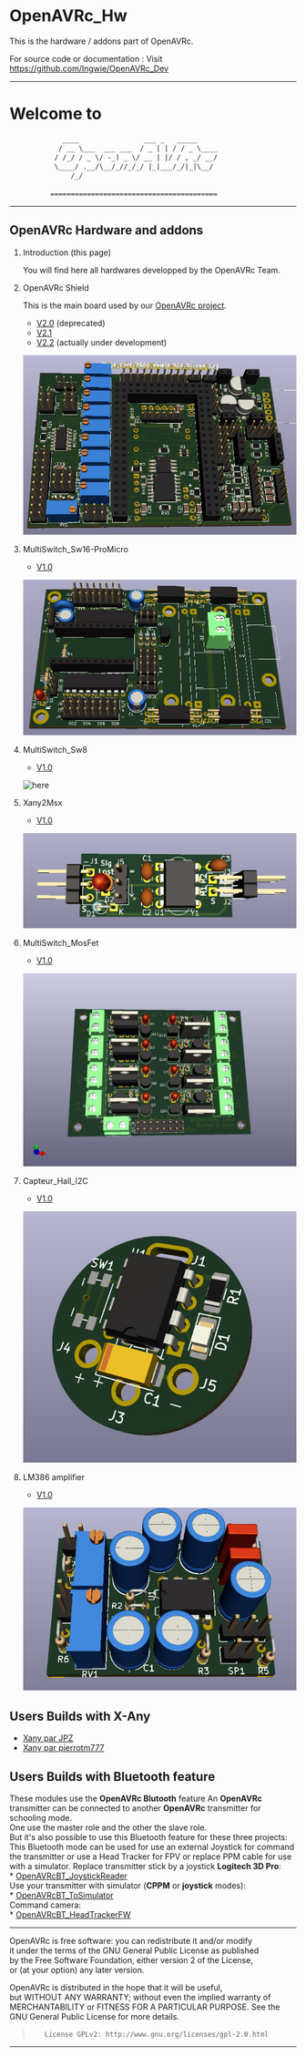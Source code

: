 # OpenAVRc_Hw

This is the hardware / addons part of OpenAVRc.

For source code or documentation : Visit https://github.com/Ingwie/OpenAVRc_Dev

----------
**Welcome to**
=========
                 ____                ___ _   _____                      
                / __ \___  ___ ___  / _ | | / / _ \____                 
               / /_/ / _ \/ -_) _ \/ __ | |/ / , _/ __/                 
               \____/ .__/\__/_//_/_/ |_|___/_/|_|\__/                  
                   /_/                                                  
              
              =========================================
----------
## OpenAVRc Hardware and addons
1. Introduction (this page)

	You will find here all hardwares developped by the OpenAVRc Team.
	
1. OpenAVRc Shield

   This is the main board used by our [OpenAVRc project](https://github.com/Ingwie/OpenAVRc_Dev).
   * [V2.0](https://github.com/Ingwie/OpenAVRc_Hw/tree/V3/PCB%20Shield/Mega_2560%20core%20mini_full_2.0_PM) (deprecated)
   * [V2.1](https://github.com/Ingwie/OpenAVRc_Hw/tree/V3/PCB%20Shield/Mega_2560%20core%20mini_full_2.1_PM)
   * [V2.2](https://github.com/Ingwie/OpenAVRc_Hw/tree/V3/PCB%20Shield/Mega_2560%20core%20mini_full_2.2_PM) (actually under development)
   
   ![here](https://github.com/Ingwie/OpenAVRc_Hw/blob/V3/PCB%20Shield/Mega_2560%20core%20mini_full_2.2_PM/Mega_2560%20core%20mini_full_2.2_3D.jpg)
1. MultiSwitch_Sw16-ProMicro
   * [V1.0](https://github.com/Ingwie/OpenAVRc_Hw/tree/V3/MultiSwitch_Sw16-ProMicro)
   
   ![here](https://github.com/Ingwie/OpenAVRc_Hw/blob/V3/MultiSwitch_Sw16-ProMicro/MultiSwitch_Sw16_ProMicro_3D.jpg)
1. MultiSwitch_Sw8
   * [V1.0](https://github.com/Ingwie/OpenAVRc_Hw/tree/V3/MultiSwitch_Sw8)
   
   ![here](https://github.com/Ingwie/OpenAVRc_Hw/blob/V3/MultiSwitch_Sw8/D%C3%A9codeur%20MS8_X-Any_3D.jpg)
1. Xany2Msx
   * [V1.0](https://github.com/Ingwie/OpenAVRc_Hw/tree/V3/Xany2Msx)
   
   ![here](https://github.com/Ingwie/OpenAVRc_Hw/blob/V3/Xany2Msx/Xany2Msx_3D.jpg)
1. MultiSwitch_MosFet
   * [V1.0](https://github.com/Ingwie/OpenAVRc_Hw/tree/V3/MultiSwitch_MosFet)
   
   ![here](https://github.com/Ingwie/OpenAVRc_Hw/blob/V3/MultiSwitch_MosFet/MultiSwitch_MosFet_Top3D.jpg)
1. Capteur_Hall_I2C
   * [V1.0](https://github.com/Ingwie/OpenAVRc_Hw/tree/V3/Capteur_Hall_I2C)
   
   ![here](https://github.com/Ingwie/OpenAVRc_Hw/blob/V3/Capteur_Hall_I2C/Sensor_Board_3D.jpg)
   
1. LM386 amplifier
   * [V1.0](https://github.com/Ingwie/OpenAVRc_Hw/tree/V3/PCB%20LM386%20amplifier)
   
   ![here](https://github.com/Ingwie/OpenAVRc_Hw/blob/V3/PCB%20LM386%20amplifier/LM386Amplifier_Top.jpg)
   

## Users Builds with X-Any
* [Xany par JPZ](https://github.com/Ingwie/OpenAVRc_Hw/tree/V3/Xany_Builds_by_Users/JPZ)
* [Xany par pierrotm777](https://github.com/Ingwie/OpenAVRc_Hw/tree/V3/Xany_Builds_by_Users/pierrotm777)

## Users Builds with Bluetooth feature
These modules use the **OpenAVRc Blutooth** feature
   An **OpenAVRc** transmitter can be connected to another **OpenAVRc** transmitter for schooling mode.  
   One use the master role and the other the slave role.  
   But it's also possible to use this Bluetooth feature for these three projects:    
   This Bluetooth mode can be used for use an external Joystick for command the transmitter or use a Head Tracker for FPV or replace PPM cable for use with a simulator.
   Replace transmitter stick by a joystick **Logitech 3D Pro**:  
     * [OpenAVRcBT_JoystickReader](https://github.com/Ingwie/OpenAVRc_Hw/tree/V3/Bluetooth/OpenAVRcBT_JoystickReader)  
   Use your transmitter with simulator (**CPPM** or **joystick** modes):   
     * [OpenAVRcBT_ToSimulator](https://github.com/Ingwie/OpenAVRc_Hw/tree/V3/Bluetooth/OpenAVRcBT_ToSimulator)  
   Command camera:  
     * [OpenAVRcBT_HeadTrackerFW](https://github.com/Ingwie/OpenAVRc_Hw/tree/V3/Bluetooth/OpenAVRcBT_HeadTrackerFW)  
  
----------

   OpenAVRc is free software: you can redistribute it and/or modify    
   it under the terms of the GNU General Public License as published    
   by the Free Software Foundation, either version 2 of the License,   
   or (at your option) any later version.


   OpenAVRc is distributed in the hope that it will be useful,         
   but WITHOUT ANY WARRANTY; without even the implied warranty of       
   MERCHANTABILITY or FITNESS FOR A PARTICULAR PURPOSE.  See the        
   GNU General Public License for more details.                         
                                                                        
>        License GPLv2: http://www.gnu.org/licenses/gpl-2.0.html          

----------

